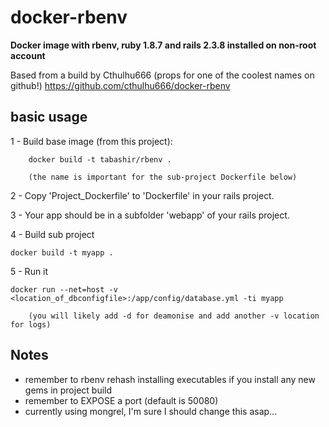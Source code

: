 docker-rbenv
============

__Docker image with rbenv, ruby 1.8.7 and rails 2.3.8 installed on non-root account__

Based from a build by Cthulhu666 (props for one of the coolest names on github!)
https://github.com/cthulhu666/docker-rbenv

basic usage
-----

1 - Build base image (from this project):

		docker build -t tabashir/rbenv .

		(the name is important for the sub-project Dockerfile below)

2 - Copy 'Project_Dockerfile' to 'Dockerfile' in your rails project.

3 - Your app should be in a subfolder 'webapp' of your rails project.

4 - Build sub project

    docker build -t myapp .

5 - Run it

    docker run --net=host -v <location_of_dbconfigfile>:/app/config/database.yml -ti myapp

		(you will likely add -d for deamonise and add another -v location for logs)

Notes
-----

* remember to rbenv rehash installing executables if you install any new gems in project build
* remember to EXPOSE a port (default is 50080)
* currently using mongrel, I'm sure I should change this asap... 
